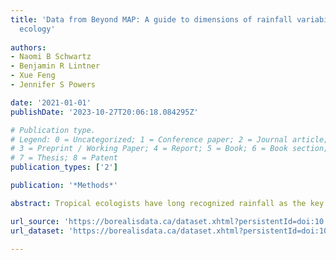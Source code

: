 ```yaml
---
title: 'Data from Beyond MAP: A guide to dimensions of rainfall variability for tropical
  ecology'
  
authors:
- Naomi B Schwartz
- Benjamin R Lintner
- Xue Feng
- Jennifer S Powers

date: '2021-01-01'
publishDate: '2023-10-27T20:06:18.084295Z'

# Publication type.
# Legend: 0 = Uncategorized; 1 = Conference paper; 2 = Journal article;
# 3 = Preprint / Working Paper; 4 = Report; 5 = Book; 6 = Book section;
# 7 = Thesis; 8 = Patent
publication_types: ['2']

publication: '*Methods*'

abstract: Tropical ecologists have long recognized rainfall as the key climate filter shaping tropical ecosystem structure and function across space and time. Still, tropical ecologists have historically had a limited toolkit for characterizing rainfall, largely relying on simple metrics like mean annual precipitation (MAP) and dry season length to characterize rainfall regimes that vary along many more dimensions. Here, we review methods for quantifying dimensions of rainfall variability on multiple time scales, with a focus on ecological applications of these methods. We also discuss key considerations for tropical ecologists looking to use rainfall metrics that better align with hypothesized biological or ecological mechanisms or that more effectively describe rainfall variability in the systems we study, and provide a toolkit (R scripts and gridded datasets) to do so. We argue that incorporating more sophisticated approaches to quantify rainfall variability into study design and statistical analyses will enhance our understanding of past, ongoing, and future changes in tropical ecosystems.

url_source: 'https://borealisdata.ca/dataset.xhtml?persistentId=doi:10.5683/SP2/FPL9F0'
url_dataset: 'https://borealisdata.ca/dataset.xhtml?persistentId=doi:10.5683/SP2/FPL9F0'

---
```

